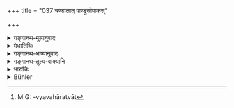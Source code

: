 +++
title = "037 चण्डालात् पाण्डुसोपाकस्"

+++

<details><summary>गङ्गानथ-मूलानुवादः</summary>

On the ‘Vaideha’ woman from the ‘Caṇḍāla’ is born the ‘Paṇḍusopāka’ who deals in bamboos; as also the ‘Āhiṇḍika’ from the ‘Niṣāda.’—(37)
</details>

<details><summary>मेधातिथिः</summary>

**चाण्डालात्** **वैदेह्यां** **पाण्डुसोपाको** नाम वर्णो जायते । तस्य वृत्तिस् **त्वक्सारव्यवहारवान्**[^१०९] । **त्वक्सारो** वेणुः, तद्व्यवहारेण वंशक्रयविक्रयादिना कटादिकरेण वा जीवति । निषादात् तस्याम् एव्**आहिण्डकस्** तस्य वृत्तिर् एषैव, अन्वेष्या वा ॥ १०.३७ ॥


[^१०९]:
     M G: -vyavahāratvāt
</details>

<details><summary>गङ्गानथ-भाष्यानुवादः</summary>

‘*From the Caṇḍāla, on the Vaideha woman, is born*’, the caste, named
*Paṇḍusopāka*.

His livelihood is next stated.—He ‘*deals in bamboos*’,—‘*tvaksāra*’ being a name of the *Bamboo*; it is by bamboos,—*i.e*., by buying and selling bamboos and by making mats and other things—that these people live.

‘*From the Niṣāda*’—on the same woman—is born the *Āhiṇḍika*. The livelihood of these men may be the one implied by the name itself (*i.e*., snake-catching), or something else may be found out—(37)
</details>

<details><summary>गङ्गानथ-तुल्य-वाक्यानि</summary>

**(verses 10.6-41)  
**

See Comparative notes for [Verse 10.6].
</details>

<details><summary>भारुचिः</summary>

चण्डालाद् वैदेह्याम् एकजातौ वर्णद्वयम् इदं पाण्डुसोपाखाहिण्डिकलक्षणं जायते । एवं चात्र वर्णापशदप्रकरणे मातृभेदाद् वा एकवर्णजातयोर् अपि भेदः, पितृभेदाद् वा एकस्याम् एव स्त्रियां भेदो विज्ञेयः ॥ १०.३७ ॥
</details>

<details><summary>Bühler</summary>

037	From a Kandala by a Vaideha woman is born a Pandusopaka, who deals in cane; from a Nishada (by the same) an Ahindika.
</details>
